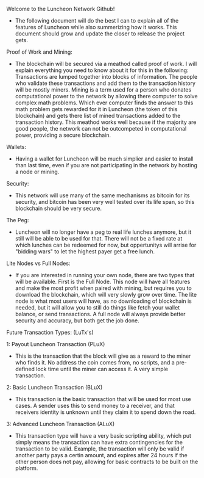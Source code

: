 Welcome to the Luncheon Network Github!
- The following document will do the best I can to explain all of the features of Luncheon while also summerizing how it works. This document should grow and update the closer to release the project gets.

Proof of Work and Mining:
- The blockchain will be secured via a meathod called proof of work. I will explain everything you need to know about it for this in the following: Transactions are lumped together into blocks of information. The people who validate these transactions and add them to the transaction history will be mostly miners. Mining is a term used for a person who donates computational power to the network by allowing there computer to solve complex math problems. Which ever computer finds the answer to this math problem gets rewarded for it in Luncheon (the token of this blockchain) and gets there list of mined transactions added to the transaction history. This meathod works well because if the majority are good people, the network can not be outcompeted in computational power, providing a secure blockchain.

Wallets:
- Having a wallet for Luncheon will be much simplier and easier to install than last time, even if you are not participating in the network by hosting a node or mining.

Security:
- This network will use many of the same mechanisms as bitcoin for its security, and bitcoin has been very well tested over its life span, so this blockchain should be very secure.

The Peg:
- Luncheon will no longer have a peg to real life lunches anymore, but it still will be able to be used for that. There will not be a fixed rate at which lunches can be redeemed for now, but oppertunitys will arrise for "bidding wars" to let the highest payer get a free lunch.

Lite Nodes vs Full Nodes:
- If you are interested in running your own node, there are two types that will be available. First is the Full Node. This node will have all features and make the most profit when paired with mining, but requires you to download the blockchain, which will very slowly grow over time. The lite node is what most users will have, as no downloading of blockchain is needed, but it will allow you to still do things like fetch your wallet balance, or send transactions. A full node will always provide better security and accuracy, but both get the job done.

Future Transaction Types: (LuTx's)

1: Payout Luncheon Transaction (PLuX)
- This is the transaction that the block will give as a reward to the miner who finds it. No address the coin comes from, no scripts, and a pre-defined lock time until the miner can access it. A very simple transaction.

2: Basic Luncheon Transaction (BLuX)
- This transaction is the basic transaction that will be used for most use cases. A sender uses this to send money to a receiver, and that receivers identity is unknown until they claim it to spend down the road. 

3: Advanced Luncheon Transaction (ALuX)
- This transaction type will have a very basic scripting ability, which put simply means the transaction can have extra contingencies for the transaction to be valid. Example, the transaction will only be valid if another party pays a certin amount, and expires after 24 hours if the other person does not pay, allowing for basic contracts to be built on the platform. 